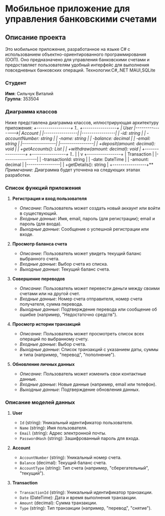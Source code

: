 # Мобильное приложение для управления банковскими счетами  

## Описание проекта  
Это мобильное приложение, разработанное на языке C# с использованием объектно-ориентированного программирования (ООП). Оно предназначено для управления банковскими счетами и предоставляет пользователям удобный интерфейс для выполнения повседневных банковских операций. Технологии:C#,.NET MAUI,SQLite

### Студент  
**Имя**: Сильчук Виталий  
**Группа**: 353504 

### Диаграмма классов  
Ниже представлена диаграмма классов, иллюстрирующая архитектуру приложения:
**+-----------------+        1..*    +-----------------+
|      User       |---------------->|     Account     |
|-----------------|                 |-----------------|
| -id: string     |                 | -accountNumber: string |
| -name: string   |                 | -balance: decimal      |
| -email: string  |                 |-----------------|
|-----------------|                 | +deposit(amount: decimal): void |
| +getAccounts(): List<Account> |    | +withdraw(amount: decimal): void |
+-----------------+                 +-----------------+
                                       1..* |
                                            |
                                            v
                                  +-----------------+
                                  |   Transaction   |
                                  |-----------------|
                                  | -transactionId: string |
                                  | -date: DateTime  |
                                  | -amount: decimal  |
                                  |-----------------|
                                  | +getDetails(): string |
                                  +-----------------+**
*Примечание*: Диаграмма будет уточнена на следующих этапах разработки.  

### Список функций приложения  
1. **Регистрация и вход пользователя**  
   - *Описание*: Пользователь может создать новый аккаунт или войти в существующий.  
   - *Входные данные*: Имя, email, пароль (для регистрации); email и пароль (для входа).  
   - *Выходные данные*: Сообщение о успешной регистрации или входе.  

2. **Просмотр баланса счета**  
   - *Описание*: Пользователь может увидеть текущий баланс выбранного счета.  
   - *Входные данные*: Выбор счета из списка.  
   - *Выходные данные*: Текущий баланс счета.  

3. **Совершение переводов**  
   - *Описание*: Пользователь может перевести деньги между своими счетами или на другой счет.  
   - *Входные данные*: Номер счета отправителя, номер счета получателя, сумма перевода.  
   - *Выходные данные*: Подтверждение перевода или сообщение об ошибке (например, "Недостаточно средств").  

4. **Просмотр истории транзакций**  
   - *Описание*: Пользователь может просмотреть список всех операций по выбранному счету.  
   - *Входные данные*: Выбор счета.  
   - *Выходные данные*: Список транзакций с указанием даты, суммы и типа (например, "перевод", "пополнение").  

5. **Обновление личных данных**  
   - *Описание*: Пользователь может изменить свои контактные данные.  
   - *Входные данные*: Новые данные (например, email или телефон).  
   - *Выходные данные*: Подтверждение обновления данных.  

### Описание моделей данных  
1. **User**  
   - `Id` (string): Уникальный идентификатор пользователя.  
   - `Name` (string): Имя пользователя.  
   - `Email` (string): Адрес электронной почты.  
   - `PasswordHash` (string): Зашифрованный пароль для входа.  

2. **Account**  
   - `AccountNumber` (string): Уникальный номер счета.  
   - `Balance` (decimal): Текущий баланс счета.  
   - `AccountType` (string): Тип счета (например, "сберегательный", "текущий").  

3. **Transaction**  
   - `TransactionId` (string): Уникальный идентификатор транзакции.  
   - `Date` (DateTime): Дата и время выполнения транзакции.  
   - `Amount` (decimal): Сумма транзакции.  
   - `Type` (string): Тип транзакции (например, "перевод", "снятие").  
